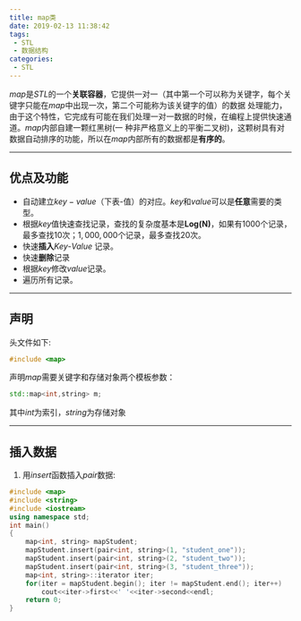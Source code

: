 ```yaml
---
title: map类
date: 2019-02-13 11:38:42
tags:
 - STL
 - 数据结构
categories:
 - STL
---
```

$map$是$STL$的一个**关联容器**，它提供一对一（其中第一个可以称为关键字，每个关键字只能在$map$中出现一次，第二个可能称为该关键字的值）的数据 处理能力，由于这个特性，它完成有可能在我们处理一对一数据的时候，在编程上提供快速通道。$map$内部自建一颗红黑树(一 种非严格意义上的平衡二叉树)，这颗树具有对数据自动排序的功能，所以在$map$内部所有的数据都是**有序的**。

<!-- more -->

---
## 优点及功能

- 自动建立$key-value$（下表-值）的对应。$key$和$value$可以是**任意**需要的类型。
- 根据$key$值快速查找记录，查找的复杂度基本是**Log(N)**，如果有$1000$个记录，最多查找$10$次；$1,000,000$个记录，最多查找$20$次。
- 快速**插入**$Key$-$Value$ 记录。
- 快速**删除**记录
- 根据$key$修改$value$记录。
- 遍历所有记录。

---
## 声明

头文件如下:
```cpp
#include <map>
```
声明$map$需要关键字和存储对象两个模板参数：
```cpp
std::map<int,string> m;
```
其中$int$为索引，$string$为存储对象

---
## 插入数据

1. 用$insert$函数插入$pair$数据:
```cpp
#include <map>
#include <string>
#include <iostream>
using namespace std;
int main()
{
    map<int, string> mapStudent;
    mapStudent.insert(pair<int, string>(1, "student_one"));
    mapStudent.insert(pair<int, string>(2, "student_two"));
    mapStudent.insert(pair<int, string>(3, "student_three"));
    map<int, string>::iterator iter;
    for(iter = mapStudent.begin(); iter != mapStudent.end(); iter++)
        cout<<iter->first<<' '<<iter->second<<endl;
    return 0;
}
```